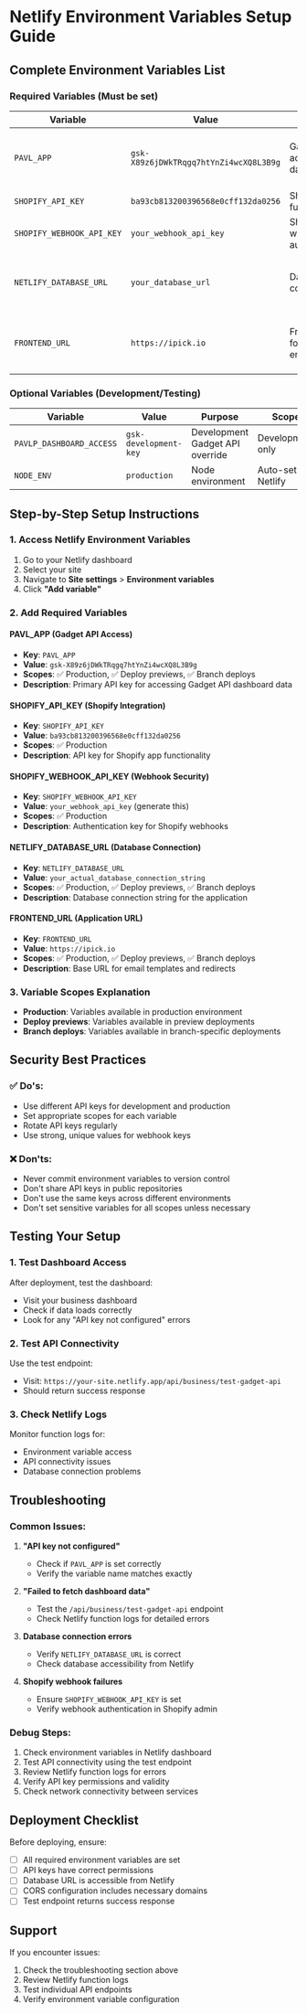 # Netlify Environment Variables Setup Guide

## Complete Environment Variables List

### **Required Variables (Must be set)**

| Variable                  | Value                                  | Purpose                              | Scope                                       |
| ------------------------- | -------------------------------------- | ------------------------------------ | ------------------------------------------- |
| `PAVL_APP`                | `gsk-X89z6jDWkTRqgq7htYnZi4wcXQ8L3B9g` | Gadget API access for dashboard data | Production, Deploy Previews, Branch Deploys |
| `SHOPIFY_API_KEY`         | `ba93cb813200396568e0cff132da0256`     | Shopify app functionality            | Production                                  |
| `SHOPIFY_WEBHOOK_API_KEY` | `your_webhook_api_key`                 | Shopify webhook authentication       | Production                                  |
| `NETLIFY_DATABASE_URL`    | `your_database_url`                    | Database connection                  | Production, Deploy Previews, Branch Deploys |
| `FRONTEND_URL`            | `https://ipick.io`                     | Frontend URL for emails/redirects    | Production, Deploy Previews, Branch Deploys |

### **Optional Variables (Development/Testing)**

| Variable                 | Value                 | Purpose                         | Scope               |
| ------------------------ | --------------------- | ------------------------------- | ------------------- |
| `PAVLP_DASHBOARD_ACCESS` | `gsk-development-key` | Development Gadget API override | Development only    |
| `NODE_ENV`               | `production`          | Node environment                | Auto-set by Netlify |

## Step-by-Step Setup Instructions

### **1. Access Netlify Environment Variables**

1. Go to your Netlify dashboard
2. Select your site
3. Navigate to **Site settings** > **Environment variables**
4. Click **"Add variable"**

### **2. Add Required Variables**

#### **PAVL_APP (Gadget API Access)**

- **Key**: `PAVL_APP`
- **Value**: `gsk-X89z6jDWkTRqgq7htYnZi4wcXQ8L3B9g`
- **Scopes**: ✅ Production, ✅ Deploy previews, ✅ Branch deploys
- **Description**: Primary API key for accessing Gadget API dashboard data

#### **SHOPIFY_API_KEY (Shopify Integration)**

- **Key**: `SHOPIFY_API_KEY`
- **Value**: `ba93cb813200396568e0cff132da0256`
- **Scopes**: ✅ Production
- **Description**: API key for Shopify app functionality

#### **SHOPIFY_WEBHOOK_API_KEY (Webhook Security)**

- **Key**: `SHOPIFY_WEBHOOK_API_KEY`
- **Value**: `your_webhook_api_key` (generate this)
- **Scopes**: ✅ Production
- **Description**: Authentication key for Shopify webhooks

#### **NETLIFY_DATABASE_URL (Database Connection)**

- **Key**: `NETLIFY_DATABASE_URL`
- **Value**: `your_actual_database_connection_string`
- **Scopes**: ✅ Production, ✅ Deploy previews, ✅ Branch deploys
- **Description**: Database connection string for the application

#### **FRONTEND_URL (Application URL)**

- **Key**: `FRONTEND_URL`
- **Value**: `https://ipick.io`
- **Scopes**: ✅ Production, ✅ Deploy previews, ✅ Branch deploys
- **Description**: Base URL for email templates and redirects

### **3. Variable Scopes Explanation**

- **Production**: Variables available in production environment
- **Deploy previews**: Variables available in preview deployments
- **Branch deploys**: Variables available in branch-specific deployments

## Security Best Practices

### **✅ Do's:**

- Use different API keys for development and production
- Set appropriate scopes for each variable
- Rotate API keys regularly
- Use strong, unique values for webhook keys

### **❌ Don'ts:**

- Never commit environment variables to version control
- Don't share API keys in public repositories
- Don't use the same keys across different environments
- Don't set sensitive variables for all scopes unless necessary

## Testing Your Setup

### **1. Test Dashboard Access**

After deployment, test the dashboard:

- Visit your business dashboard
- Check if data loads correctly
- Look for any "API key not configured" errors

### **2. Test API Connectivity**

Use the test endpoint:

- Visit: `https://your-site.netlify.app/api/business/test-gadget-api`
- Should return success response

### **3. Check Netlify Logs**

Monitor function logs for:

- Environment variable access
- API connectivity issues
- Database connection problems

## Troubleshooting

### **Common Issues:**

1. **"API key not configured"**
   - Check if `PAVL_APP` is set correctly
   - Verify the variable name matches exactly

2. **"Failed to fetch dashboard data"**
   - Test the `/api/business/test-gadget-api` endpoint
   - Check Netlify function logs for detailed errors

3. **Database connection errors**
   - Verify `NETLIFY_DATABASE_URL` is correct
   - Check database accessibility from Netlify

4. **Shopify webhook failures**
   - Ensure `SHOPIFY_WEBHOOK_API_KEY` is set
   - Verify webhook authentication in Shopify admin

### **Debug Steps:**

1. Check environment variables in Netlify dashboard
2. Test API connectivity using the test endpoint
3. Review Netlify function logs for errors
4. Verify API key permissions and validity
5. Check network connectivity between services

## Deployment Checklist

Before deploying, ensure:

- [ ] All required environment variables are set
- [ ] API keys have correct permissions
- [ ] Database URL is accessible from Netlify
- [ ] CORS configuration includes necessary domains
- [ ] Test endpoint returns success response

## Support

If you encounter issues:

1. Check the troubleshooting section above
2. Review Netlify function logs
3. Test individual API endpoints
4. Verify environment variable configuration
